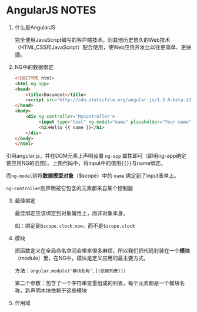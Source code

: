 # AngularJS NOTES

1. 什么是AngularJS
    
    完全使用JavaScript编写的客户端技术。同其他历史悠久的Web技术（HTML,CSS和JavaScript）配合使用，使Web应用开发比以往更简单、更快捷。

2. NG中的数据绑定
    
    ```html
    <!DOCTYPE html>
    <html ng-app>
    <head>
        <title>Document</title>
        <script src="http://cdn.staticfile.org/angular.js/1.3.0-beta.13/angular.js"></script>
    </head>
    <body>
        <div ng-controller='MyController'>
             <input type="text" ng-model="name" placeholder="Your name">
             <h1>Hello {{ name }}</h1>
        </div>
    </body>
    </html>
    ```
  
  引用angular.js，并在DOM元素上声明设置 `ng-app` 属性即可（即用ng-app确定要应用NG的范围）。上图代码中，将input中的值用`{{}}`与name绑定。
  
  而`ng-model`则将**数据模型对象**（$scope）中的 `name` 绑定到了input表单上。
  
  `ng-controller`则声明被它包含的元素都来自某个控制器

3. 最佳绑定
  
    最佳绑定应该绑定到对象属性上，而非对象本身。
 
    如：绑定到`$scope.clock.now`，而不是`$scope.clock`

4. 模块
  
    把函数定义在全局命名空间会带来很多麻烦，所以我们把代码封装在一个**模块**（module）里，在NG中，模块是定义应用的最主要方式。
  
    方法：`angular.module('模块名称',[(依赖列表)])`
  
    第二个参数：包含了一个字符串变量组成的列表，每个元素都是一个模块名称，新声明木块依赖于这些模块

5. 作用域

    
